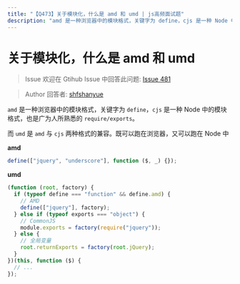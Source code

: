 ```yaml
---
title: "【Q473】关于模块化，什么是 amd 和 umd | js高频面试题"
description: "amd 是一种浏览器中的模块格式，关键字为 define，cjs 是一种 Node 中的模块格式，也是广为人所熟悉的 require/exports。而 umd 是 amd 与 cjs 两种格式的兼容。既可以跑在浏览器，又可以跑在 Node 中  字节跳动面试题、阿里腾讯面试题、美团小米面试题。"
---
```


# 关于模块化，什么是 amd 和 umd

> Issue
> 欢迎在 Gtihub Issue 中回答此问题: [Issue 481](https://github.com/shfshanyue/Daily-Question/issues/481)

> Author
> 回答者: [shfshanyue](https://github.com/shfshanyue)

`amd` 是一种浏览器中的模块格式，关键字为 `define`，`cjs` 是一种 Node 中的模块格式，也是广为人所熟悉的 `require/exports`。

而 `umd` 是 `amd` 与 `cjs` 两种格式的兼容。既可以跑在浏览器，又可以跑在 Node 中

**amd**

```js
define(["jquery", "underscore"], function ($, _) {});
```

**umd**

```js
(function (root, factory) {
  if (typeof define === "function" && define.amd) {
    // AMD
    define(["jquery"], factory);
  } else if (typeof exports === "object") {
    // CommonJS
    module.exports = factory(require("jquery"));
  } else {
    // 全局变量
    root.returnExports = factory(root.jQuery);
  }
})(this, function ($) {
  // ...
});
```
